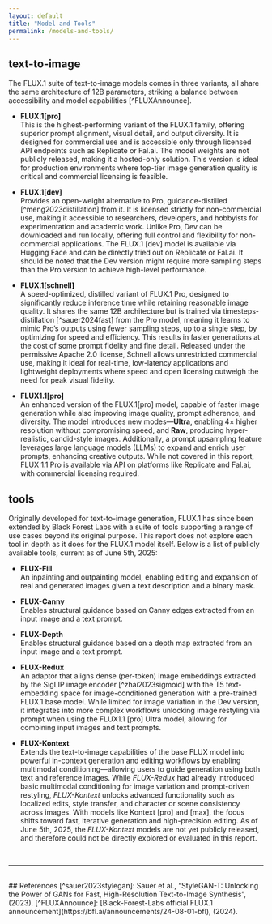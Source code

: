 ```yaml
---
layout: default
title: "Model and Tools"
permalink: /models-and-tools/
---
```

<a name="sec:hub"></a>

## text-to-image

The FLUX.1 suite of text-to-image models comes in three variants, all share the same architecture of 12B parameters, striking a balance between accessibility and model capabilities [^FLUXAnnounce].

- **FLUX.1[pro]**  
  This is the highest-performing variant of the FLUX.1 family, offering superior prompt alignment, visual detail, and output diversity. It is designed for commercial use and is accessible only through licensed API endpoints such as Replicate or Fal.ai. The model weights are not publicly released, making it a hosted-only solution. This version is ideal for production environments where top-tier image generation quality is critical and commercial licensing is feasible.

- **FLUX.1[dev]**  
  Provides an open-weight alternative to Pro, guidance-distilled [^meng2023distillation] from it. It is licensed strictly for non-commercial use, making it accessible to researchers, developers, and hobbyists for experimentation and academic work. Unlike Pro, Dev can be downloaded and run locally, offering full control and flexibility for non-commercial applications. The FLUX.1 [dev] model is available via Hugging Face and can be directly tried out on Replicate or Fal.ai. It should be noted that the Dev version might require more sampling steps than the Pro version to achieve high-level performance.

- **FLUX.1[schnell]**  
  A speed-optimized, distilled variant of FLUX.1 Pro, designed to significantly reduce inference time while retaining reasonable image quality. It shares the same 12B architecture but is trained via timesteps-distillation [^sauer2024fast] from the Pro model, meaning it learns to mimic Pro’s outputs using fewer sampling steps, up to a single step, by optimizing for speed and efficiency. This results in faster generations at the cost of some prompt fidelity and fine detail. Released under the permissive Apache 2.0 license, Schnell allows unrestricted commercial use, making it ideal for real-time, low-latency applications and lightweight deployments where speed and open licensing outweigh the need for peak visual fidelity.

- **FLUX1.1[pro]**  
  An enhanced version of the FLUX.1[pro] model, capable of faster image generation while also improving image quality, prompt adherence, and diversity. The model introduces new modes—**Ultra**, enabling 4× higher resolution without compromising speed, and **Raw**, producing hyper-realistic, candid-style images. Additionally, a prompt upsampling feature leverages large language models (LLMs) to expand and enrich user prompts, enhancing creative outputs. While not covered in this report, FLUX 1.1 Pro is available via API on platforms like Replicate and Fal.ai, with commercial licensing required.

## tools

Originally developed for text-to-image generation, FLUX.1 has since been extended by Black Forest Labs with a suite of tools supporting a range of use cases beyond its original purpose. This report does not explore each tool in depth as it does for the FLUX.1 model itself. Below is a list of publicly available tools, current as of June 5th, 2025:

- **FLUX-Fill**  
  An inpainting and outpainting model, enabling editing and expansion of real and generated images given a text description and a binary mask.

- **FLUX-Canny**  
  Enables structural guidance based on Canny edges extracted from an input image and a text prompt.

- **FLUX-Depth**  
  Enables structural guidance based on a depth map extracted from an input image and a text prompt.

- **FLUX-Redux**  
  An adaptor that aligns dense (per-token) image embeddings extracted by the SigLIP image encoder [^zhai2023sigmoid] with the T5 text-embedding space for image-conditioned generation with a pre-trained FLUX.1 base model. While limited for image variation in the Dev version, it integrates into more complex workflows unlocking image restyling via prompt when using the FLUX1.1 [pro] Ultra model, allowing for combining input images and text prompts.

- **FLUX-Kontext**  
  Extends the text-to-image capabilities of the base FLUX model into powerful in-context generation and editing workflows by enabling multimodal conditioning—allowing users to guide generation using both text and reference images. While *FLUX-Redux* had already introduced basic multimodal conditioning for image variation and prompt-driven restyling, *FLUX-Kontext* unlocks advanced functionality such as localized edits, style transfer, and character or scene consistency across images. With models like Kontext [pro] and [max], the focus shifts toward fast, iterative generation and high-precision editing. As of June 5th, 2025, the *FLUX-Kontext* models are not yet publicly released, and therefore could not be directly explored or evaluated in this report.

  <br>
---
<br>
## References
[^sauer2023stylegan]: Sauer et al., “StyleGAN-T: Unlocking the Power of GANs for Fast, High-Resolution Text-to-Image Synthesis”, (2023).
[^FLUXAnnounce]: [Black-Forest-Labs official FLUX.1 announcement](https://bfl.ai/announcements/24-08-01-bfl), (2024).
